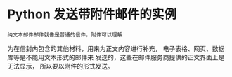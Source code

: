 # Python 发送带附件邮件的实例
    纯文本邮件邮件就像是普通的信件，附件可以理解
为在信封内包含的其他材料，用来为正文内容进行补充，
电子表格、网页、数据库等是不能用文本形式的邮件来
发送的，这些在邮件服务商提供的正文界面上是无法显示，
所以要以附件的形式发送。
